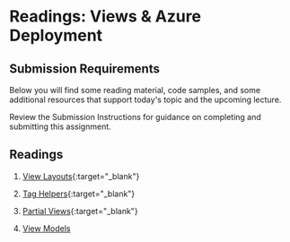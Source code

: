 # Readings: Views & Azure Deployment

## Submission Requirements

Below you will find some reading material, code samples, and some additional resources that support today's topic and the upcoming lecture.

Review the Submission Instructions for guidance on completing and submitting this assignment.

## Readings

1. [View Layouts](https://docs.microsoft.com/en-us/aspnet/core/mvc/views/layout?view=aspnetcore-2.1){:target="_blank"}
1. [Tag Helpers](https://docs.microsoft.com/en-us/aspnet/core/mvc/views/tag-helpers/intro?view=aspnetcore-2.1){:target="_blank"}
1. [Partial Views](https://docs.microsoft.com/en-us/aspnet/core/mvc/views/partial?view=aspnetcore-2.1){:target="_blank"}

1. [View Models](https://docs.microsoft.com/en-us/aspnet/core/mvc/views/overview?view=aspnetcore-2.2)
